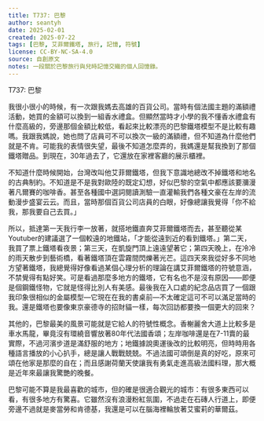 ```yaml
---
title: T737: 巴黎
author: seantyh
date: 2025-02-01
created: 2025-07-22
tags: [巴黎, 艾菲爾鐵塔, 旅行, 記憶, 符號]
license: CC-BY-NC-SA-4.0
source: 自創原文
notes: 一段關於巴黎旅行與兒時記憶交織的個人回憶錄。
---
```

T737: 巴黎

我很小很小的時候，有一次跟我媽去高雄的百貨公司。當時有個法國主題的滿額禮活動，她買的金額可以換到一組香水禮盒。但顯然當時才小學的我不懂香水禮盒有什麼高級的，旁邊那個金額比較低，看起來比較漂亮的巴黎鐵塔模型不是比較有趣嗎。我跟我媽說，她也問了店員可不可以換次一級的滿額禮，但不知道為什麼他們就是不肯。可能我的表情很失望，最後不知道怎麼弄的，我媽還是幫我換到了那個鐵塔贈品。到現在，30年過去了，它還放在家裡客廳的展示櫃裡。

不知道什麼時候開始，台灣改叫他艾菲爾鐵塔，但我下意識地總改不掉鐵塔和地名的古典制約。不知道是不是我對歐陸的既定幻想，好似巴黎的空氣中都應該要瀰漫著凡爾賽的咖啡香。甚至各種國中選詞閱讀測驗一直灌輸我們各種文豪在左岸的流動漫步盛宴云云。而且，當時那個百貨公司店員的白眼，好像總讓我覺得「你不給我，那我要自己去買。」

所以，抵達第一天我行李一放著，就搭地鐵直奔艾菲爾鐵塔而去，甚至聽從某Youtuber的建議選了一個較遠的地鐵站，「才能從遠到近的看到鐵塔。」第二天，我買了票上鐵塔看夜景；第三天，在凱旋門頂上遠遠望著它；第四天晚上，在冷冷的雨天散步到藝術橋，看著鐵塔頂在雲霧間閃爍著光芒。這四天來我從好多不同地方望著鐵塔，我總覺得好像看過某個心理分析的理論在講艾菲爾鐵塔的符號意涵，不禁覺得有點好笑。可是看過那麼多地方的鐵塔，它有名也不是沒有原因——即便是個鋼鐵怪物，它就是怪得比別人有美感。最後我在入口處的紀念品店買了一個跟我印象很相似的金屬模型—它現在在我的書桌前—不太確定這可不可以滿足當時的我。還是鐵塔也要像東京豪德寺的招財貓一樣，每次回訪都要換一個更大的回來？

其他的，巴黎最美的風景可能就是它給人的符號性概念。香榭麗舍大道上比較多是車水馬龍，畢竟沒有環繞音響放著80年代法國香頌；左岸咖啡還是在7-11賣的最實際，不過河濱步道是滿舒服的地方；地鐵據說奧運後改的比較明亮，但時時用各種語言播放的小心扒手，總是讓人戰戰兢兢。不過法國可頌倒是真的好吃，原來可頌在他家是那麼的自在；而且感謝荷蘭天使讓我有勇氣走進高級法國料理，那大概是近年來最讓我驚艷的晚餐。

巴黎可能不算是我最喜歡的城市，但的確是很適合觀光的城市：有很多東西可以看，有很多地方有驚喜。它雖然沒有浪漫粉紅氛圍，不過走在石磚人行道上，即便旁邊不過就是麥當勞和肯德基，我還是可以在腦海裡輪放著艾蜜莉的華爾茲。